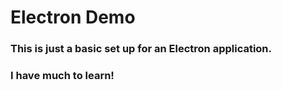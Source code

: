 # Electron Demo

### This is just a basic set up for an Electron application.

### I have much to learn!
